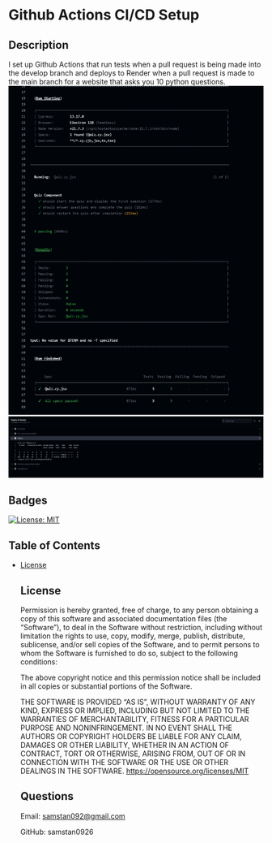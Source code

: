 # Github Actions CI/CD Setup
  ## Description
  I set up Github Actions that run tests when a pull request is being made into the develop branch and deploys to Render when a pull request is made to the main branch for a website that asks you 10 python questions.
  ![alt text](<imgs/Screenshot 2025-02-15 003516.png>)
  ![alt text](<imgs/Screenshot 2025-02-15 003844.png>)
  ## Badges
  [![License: MIT](https://img.shields.io/badge/License-MIT-yellow.svg)](https://opensource.org/licenses/MIT)
  ## Table of Contents

- [License](#license)
  
  
  ## License
  
    Permission is hereby granted, free of charge, to any person obtaining a copy of this software and associated documentation files (the “Software”), 
    to deal in the Software without restriction, including without limitation the rights to use, copy, modify, merge, publish, distribute, sublicense, 
    and/or sell copies of the Software, and to permit persons to whom the Software is furnished to do so, subject to the following conditions:

    The above copyright notice and this permission notice shall be included in all copies or substantial portions of the Software.

    THE SOFTWARE IS PROVIDED “AS IS”, WITHOUT WARRANTY OF ANY KIND, EXPRESS OR IMPLIED, INCLUDING BUT NOT LIMITED TO THE WARRANTIES OF MERCHANTABILITY, 
    FITNESS FOR A PARTICULAR PURPOSE AND NONINFRINGEMENT. IN NO EVENT SHALL THE AUTHORS OR COPYRIGHT HOLDERS BE LIABLE FOR ANY CLAIM, DAMAGES OR OTHER LIABILITY, 
    WHETHER IN AN ACTION OF CONTRACT, TORT OR OTHERWISE, ARISING FROM, OUT OF OR IN CONNECTION WITH THE SOFTWARE OR THE USE OR OTHER DEALINGS IN THE SOFTWARE.
  https://opensource.org/licenses/MIT


  ## Questions

  Email: samstan092@gmail.com

  GitHub: samstan0926
  